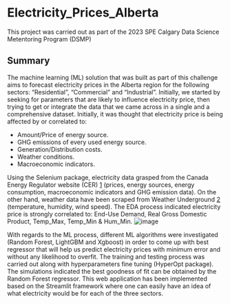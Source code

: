 # Electricity_Prices_Alberta
This project was carried out as part of the 2023 SPE Calgary Data Science Metentoring Program (DSMP)

## Summary

  The machine learning (ML) solution that was built as part of this challenge aims to forecast electricity prices in the Alberta region for the following sectors: “Residential”, “Commercial” and “Industrial”.
Initially, we started by seeking for parameters that are likely to influence electricity price, then trying to get or integrate the data that we came across in a single and a comprehensive dataset. Initially, it was thought that electricity price is being affected by or correlated to:
-	Amount/Price of energy source.
-	GHG emissions of every used energy source.
-	Generation/Distribution costs.
-	Weather conditions.
-	Macroeconomic indicators.

  Using the Selenium package, electricity data grasped from the Canada Energy Regulator website (CER) [1] (prices, energy sources, energy consumption, macroeconomic indicators and GHG emission data). On the other hand, weather data have been scraped from Weather Underground [2] (temperature, humidity, wind speed). The EDA process indicated electricity price is strongly correlated to: End-Use Demand, Real Gross Domestic Product, Temp_Max, Temp_Min & Hum_Min. 
![image](https://github.com/abdoo13/Alberta_Trial/assets/45192214/04e62212-8acf-4c99-99fa-b19c3c76be3c)


  With regards to the ML process, different ML algorithms were investigated (Random Forest, LightGBM and Xgboost) in order to come up with best regressor that will help us predict electricity prices with minimum error and without any likelihood to overfit. The training and testing process was carried out along with hyperparameters fine tuning (HyperOpt package). The simulations indicated the best goodness of fit can be obtained by the Random Forest regressor.
 	This web application has been implemented based on the Streamlit framework where one can easily have an idea of what electricity would be for each of the three sectors.

[1]: https://apps.cer-rec.gc.ca/ftrppndc/dflt.aspx?GoCTemplateCulture=en-CA

[2]: https://www.wunderground.com/
